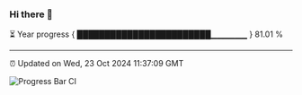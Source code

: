 ### Hi there 👋

⏳ Year progress { ████████████████████████▁▁▁▁▁▁ } 81.01 %

---

⏰ Updated on Wed, 23 Oct 2024 11:37:09 GMT

![Progress Bar CI](https://github.com/IshwaranRudhara/GIT-ACTION/workflows/Progress%20Bar%20CI/badge.svg)
